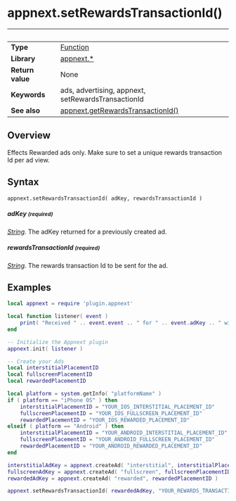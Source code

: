 # appnext.setRewardsTransactionId()

|                      | &nbsp; 
| -------------------- | ---------------------------------------------------------------
| __Type__             | [Function](http://docs.coronalabs.com/api/type/Function.html)
| __Library__          | [appnext.*](Readme.markdown)
| __Return value__     | None
| __Keywords__         | ads, advertising, appnext, setRewardsTransactionId
| __See also__         | [appnext.getRewardsTransactionId()](getRewardsTransactionId.markdown)


## Overview

Effects Rewarded ads only. Make sure to set a unique rewards transaction Id per ad view.


## Syntax

	appnext.setRewardsTransactionId( adKey, rewardsTransactionId )

##### adKey <small>(required)</small>
_[String](http://docs.coronalabs.com/api/type/String.html)._ The adKey returned for a previously created ad.

##### rewardsTransactionId <small>(required)</small>
_[String](http://docs.coronalabs.com/api/type/String.html)._ The rewards transaction Id to be sent for the ad.


## Examples

``````lua
local appnext = require 'plugin.appnext'

local function listener( event )
	print( "Received " .. event.event .. " for " .. event.adKey .. " with message " .. event.message )
end

-- Initialize the Appnext plugin
appnext.init( listener )

-- Create your Ads
local interstitialPlacementID
local fullscreenPlacementID
local rewardedPlacementID

local platform = system.getInfo( "platformName" )
if ( platform == "iPhone OS" ) then
    interstitialPlacementID = "YOUR_IOS_INTERSTITIAL_PLACEMENT_ID"
    fullscreenPlacementID = "YOUR_IOS_FULLSCREEN_PLACEMENT_ID"
    rewardedPlacementID = "YOUR_IOS_REWARDED_PLACEMENT_ID"
elseif ( platform == "Android" ) then
    interstitialPlacementID = "YOUR_ANDROID_INTERSTITIAL_PLACEMENT_ID"
    fullscreenPlacementID = "YOUR_ANDROID_FULLSCREEN_PLACEMENT_ID"
    rewardedPlacementID = "YOUR_ANDROID_REWARDED_PLACEMENT_ID"
end

interstitialAdKey = appnext.createAd( "interstitial", interstitialPlacementID )
fullscreenAdKey = appnext.createAd( "fullscreen", fullscreenPlacementID )
rewardedAdKey = appnext.createAd( "rewarded", rewardedPlacementID )

appnext.setRewardsTransactionId( rewardedAdKey, "YOUR_REWARDS_TRANSACTION_ID" )
``````
